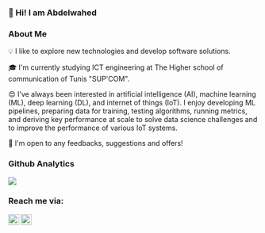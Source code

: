 ### 👋 Hi! I am Abdelwahed


### About Me
💡  I like to explore new technologies and develop software solutions.

🎓  I'm currently studying ICT engineering at The Higher school of communication of Tunis "SUP'COM".

😍 I’ve always been interested in artificial intelligence (AI), machine learning (ML), deep learning (DL), and internet of things (IoT). 
I enjoy developing ML pipelines, preparing data for training, testing algorithms, running metrics, and deriving key performance at scale to solve data science challenges and to improve the performance of various IoT systems.

📄 I'm open to any feedbacks, suggestions and offers!

### Github Analytics

<img src="https://github-readme-stats.vercel.app/api?username=AbdelwahedHXH&&show_icons=true&title_color=ffffff&icon_color=bb2acf&text_color=daf7dc&bg_color=151515">


### Reach me via:

[<img align="left" alt="AbdelwahedHXH | LinkedIn" width="22px" src="https://cdn.jsdelivr.net/npm/simple-icons@v3/icons/linkedin.svg" />][linkedin]
[<img align="left" alt="AbdelwahedHXH | Twitter" width="22px" src="https://cdn.jsdelivr.net/npm/simple-icons@v3/icons/twitter.svg" />][twitter]


[linkedin]: https://linkedin.com/in/abdelwahed-rebhi
[twitter]: https://twitter.com/AbdelwahedRebhi






